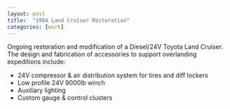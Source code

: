 ```yaml
---
layout: post
title:  "1984 Land Cruiser Restoration"
categories: [work]
---
```


Ongoing restoration and modification of a Diesel/24V Toyota Land Cruiser. The design and fabrication of accessories to support overlanding expeditions include:

* 24V compressor & air distribution system for tires and diff lockers
* Low profile 24V 9000lb winch
* Auxiliary lighting
* Custom gauge & control clusters